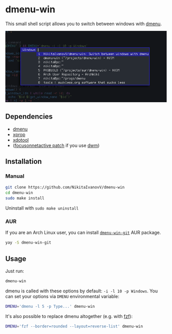 # dmenu-win

This small shell script allows you to switch between windows with [dmenu](https://tools.suckless.org/dmenu/).

![showcase](screenshot.png)

## Dependencies

* [dmenu](https://tools.suckless.org/dmenu/)
* [xprop](https://gitlab.freedesktop.org/xorg/app/xprop/)
* [xdotool](https://github.com/jordansissel/xdotool/)
* ([focusonnetactive patch](https://dwm.suckless.org/patches/focusonnetactive/) if you use [dwm](https://dwm.suckless.org/))

## Installation

### Manual

```sh
git clone https://github.com/NikitaIvanovV/dmenu-win
cd dmenu-win
sudo make install
```

Uninstall with `sudo make uninstall`

### AUR

If you are an Arch Linux user, you can install [`dmenu-win-git`](https://aur.archlinux.org/packages/dmenu-win-git/) AUR package.

```sh
yay -S dmenu-win-git
```

## Usage

Just run:

```sh
dmenu-win
```

dmenu is called with these options by default: `-i -l 10 -p Windows`. You can set your options via `DMENU` environmental variable:

```sh
DMENU='dmenu -l 5 -p Type...' dmenu-win
```

It's also possible to replace dmenu altogether (e.g. with [fzf](https://github.com/junegunn/fzf)):

```sh
DMENU='fzf --border=rounded --layout=reverse-list' dmenu-win
```
